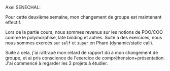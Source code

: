 


Axel SENECHAL:

Pour cette deuxième semaine, mon changement de groupe est maintenant effectif.

Lors de la partie cours, nous sommes revenus sur les notions de POO/COO comme le polymorphise, late binding et autres. Suite a des exercices, nous nous sommes exercés sur `self` et `super` en Pharo (dynamic/static call).

Suite à cela, j'ai rattrapé mon retard de rapport dû à mon changement de groupe, et ai pris conscience de l'exercice de compréhension+présentation. J'ai commencé à regarder les 2 projets à étudier.
